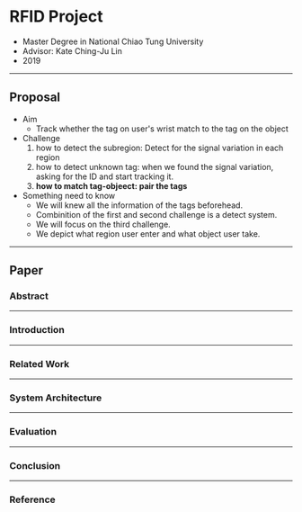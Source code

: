 # RFID Project

* Master Degree in National Chiao Tung University
* Advisor: Kate Ching-Ju Lin
* 2019

---

## Proposal

* Aim 
    * Track whether the tag on user's wrist match to the tag on the object
* Challenge
    1. how to detect the subregion: Detect for the signal variation in each region
    2. how to detect unknown tag: when we found the signal variation, asking for the ID and start tracking it.
    3. **how to match tag-objeect: pair the tags**
* Something need to know
    * We will knew all the information of the tags beforehead.
    * Combinition of the first and second challenge is a detect system.
    * We will focus on the third challenge.
    * We depict what region user enter and what object user take.
---

## Paper

### Abstract 

---
### Introduction

---
### Related Work

---
### System Architecture

---
### Evaluation

---
### Conclusion

---
### Reference


